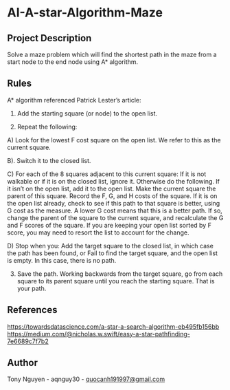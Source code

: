 # AI-A-star-Algorithm-Maze

## Project Description
Solve a maze problem which will find the shortest path in the maze from a start node to the end node using A* algorithm.

## Rules
A* algorithm referenced Patrick Lester’s article:
1. Add the starting square (or node) to the open list.

2. Repeat the following:

A) Look for the lowest F cost square on the open list. We refer to this as the current square.

B). Switch it to the closed list.

C) For each of the 8 squares adjacent to this current square:
If it is not walkable or if it is on the closed list, ignore it. Otherwise do the following.
If it isn’t on the open list, add it to the open list. Make the current square the parent of this square. Record the F, G, and H costs of the square.
If it is on the open list already, check to see if this path to that square is better, using G cost as the measure. A lower G cost means that this is a better path. If so, change the parent of the square to the current square, and recalculate the G and F scores of the square. If you are keeping your open list sorted by F score, you may need to resort the list to account for the change.

D) Stop when you:
Add the target square to the closed list, in which case the path has been found, or
Fail to find the target square, and the open list is empty. In this case, there is no path.

3. Save the path. Working backwards from the target square, go from each square to its parent square until you reach the starting square. That is your path.

## References
https://towardsdatascience.com/a-star-a-search-algorithm-eb495fb156bb
https://medium.com/@nicholas.w.swift/easy-a-star-pathfinding-7e6689c7f7b2

## Author
Tony Nguyen - aqnguy30 - quocanh191997@gmail.com
